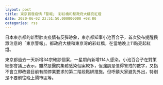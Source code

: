 ```yaml
---
layout: post
title: 東京首發疫情「警報」　彩虹橋和都政府大樓亮紅燈
date: 2020-06-02 22:51:50.000000000 +08:00
categories: rss
---
```


日本東京都的新型肺炎疫情有反彈跡象，東京都知事小池百合子，首次發布提醒民眾注意的「東京警報」。都政府大樓和東京灣的彩虹橋，在當地晚上11點亮起紅燈。

東京都過去一天新增34宗確診個案，一星期內新增114人感染。小池百合子在對策總部會議上表示，雖然是醫院集體感染個案較多，但強調是值得警戒的數字，又指不會立即改變目前有關停業要求的第二階段鬆綁措施，但呼籲大家避免外出，特別是不要前往晚上鬧市區等。
